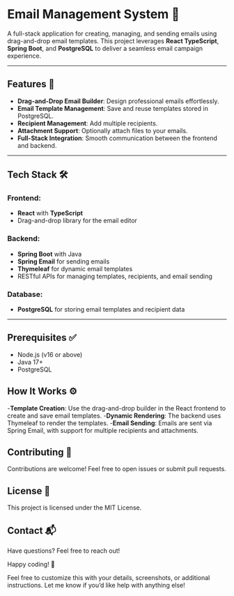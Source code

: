 # Email Management System 🚀  

A full-stack application for creating, managing, and sending emails using drag-and-drop email templates. This project leverages **React TypeScript**, **Spring Boot**, and **PostgreSQL** to deliver a seamless email campaign experience.  

---

## Features 🌟  
- **Drag-and-Drop Email Builder**: Design professional emails effortlessly.  
- **Email Template Management**: Save and reuse templates stored in PostgreSQL.  
- **Recipient Management**: Add multiple recipients.  
- **Attachment Support**: Optionally attach files to your emails.  
- **Full-Stack Integration**: Smooth communication between the frontend and backend.  

---

## Tech Stack 🛠️  

### Frontend:  
- **React** with **TypeScript**  
- Drag-and-drop library for the email editor  

### Backend:  
- **Spring Boot** with Java
- **Spring Email** for sending emails  
- **Thymeleaf** for dynamic email templates 
- RESTful APIs for managing templates, recipients, and email sending  

### Database:  
- **PostgreSQL** for storing email templates and recipient data  

---

## Prerequisites ✅  
- Node.js (v16 or above)  
- Java 17+  
- PostgreSQL

## How It Works ⚙️
-**Template Creation**: Use the drag-and-drop builder in the React frontend to create and save email templates.
-**Dynamic Rendering**: The backend uses Thymeleaf to render the templates.
-**Email Sending**: Emails are sent via Spring Email, with support for multiple recipients and attachments.



## Contributing 🤝
Contributions are welcome! Feel free to open issues or submit pull requests.

## License 📄
This project is licensed under the MIT License.

## Contact 📬
Have questions? Feel free to reach out!


Happy coding! 🎉

Feel free to customize this with your details, screenshots, or additional instructions. Let me know if you’d like help with anything else!


